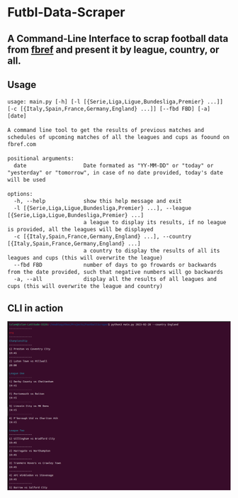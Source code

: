 # Futbl-Data-Scraper
## A Command-Line Interface to scrap football data from [fbref](https://fbref.com/en/matches/) and present it by **league**, **country**, or **all**.
## Usage
``` 
usage: main.py [-h] [-l [{Serie,Liga,Ligue,Bundesliga,Premier} ...]] [-c [{Italy,Spain,France,Germany,England} ...]] [--fbd FBD] [-a] [date]

A command line tool to get the results of previous matches and schedules of upcoming matches of all the leagues and cups as foound on fbref.com

positional arguments:
  date                  Date formated as "YY-MM-DD" or "today" or "yesterday" or "tomorrow", in case of no date provided, today's date will be used

options:
  -h, --help            show this help message and exit
  -l [{Serie,Liga,Ligue,Bundesliga,Premier} ...], --league [{Serie,Liga,Ligue,Bundesliga,Premier} ...]
                        a league to display its results, if no league is provided, all the leagues will be displayed
  -c [{Italy,Spain,France,Germany,England} ...], --country [{Italy,Spain,France,Germany,England} ...]
                        a country to display the results of all its leagues and cups (this will overwrite the league)
  --fbd FBD             number of days to go frowards or backwards from the date provided, such that negative numbers will go backwards
  -a, --all             display all the results of all leagues and cups (this will overwrite the league and country)
```
## CLI in action
![alt text](images/Schedule_England_Feb28.png)
